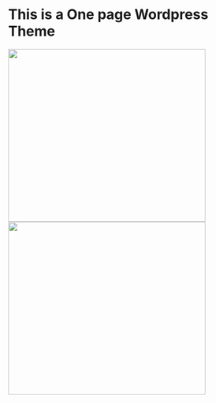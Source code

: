 # This is a One page Wordpress Theme

[<img src="https://0.s3.envato.com/files/192487461/demo_button.png" width="400" height="350">](https://mortuzahossain.github.io/tust----WP-theme/)
[<img src="http://www.freeiconspng.com/uploads/downloading-png-22.png" width="400" height="350">](http://google.com.au/)
